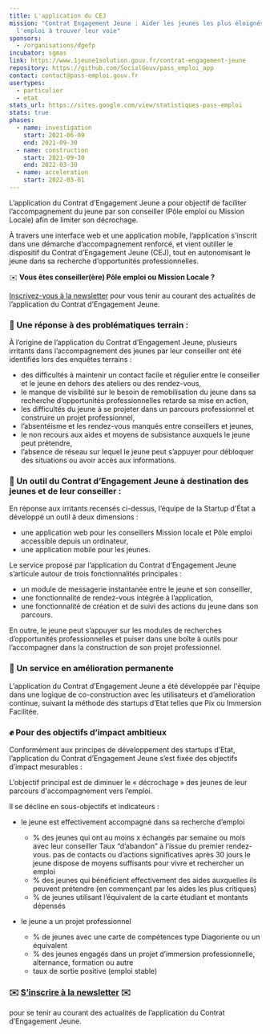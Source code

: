 ```yaml
---
title: L'application du CEJ
mission: "Contrat Engagement Jeune : Aider les jeunes les plus éloignés de
  l'emploi à trouver leur voie"
sponsors:
  - /organisations/dgefp
incubator: sgmas
link: https://www.1jeune1solution.gouv.fr/contrat-engagement-jeune
repository: https://github.com/SocialGouv/pass_emploi_app
contact: contact@pass-emploi.gouv.fr
usertypes:
  - particulier
  - etat
stats_url: https://sites.google.com/view/statistiques-pass-emploi
stats: true
phases:
  - name: investigation
    start: 2021-06-09
    end: 2021-09-30
  - name: construction
    start: 2021-09-30
    end: 2022-03-30
  - name: acceleration
    start: 2022-03-01
---
```

L’application du Contrat d’Engagement Jeune a pour objectif de faciliter l’accompagnement du jeune par son conseiller (Pôle emploi ou Mission Locale) afin de limiter son décrochage.

À travers une interface web et une application mobile, l’application s’inscrit dans une démarche d’accompagnement renforcé, et vient outiller le dispositif du Contrat d’Engagement Jeune (CEJ), tout en autonomisant le jeune dans sa recherche d’opportunités professionnelles.

✉️ **Vous êtes conseiller(ère) Pôle emploi ou Mission Locale ?** 

[Inscrivez-vous à la newsletter](https://e7ebcecb.sibforms.com/serve/MUIEAGGcVmvpJon1JwX1NDryrCokcf6UeW7WUBbMtxUI_1z-Y5QqXoKmW7XZWIY1oWa7MyZ0gs4n_z47OYjzyYrAEMxv4YJroeAh2QN2eIjShmh7xczIxOok5tiv9NMlZGUEiAn99j5Z2079dIvIgzRaTmeZEzeeAJtUJNIDpMh6bdLwxTqrKAbGLvMPQuyf98hB-UVt-Jo1Sb7-?mtm_campaign=newsletter-page-beta) pour vous tenir au courant des actualités de l’application du Contrat d’Engagement Jeune.

### 📝 Une réponse à des problématiques terrain : 

À l’origine de l’application du Contrat d’Engagement Jeune, plusieurs irritants dans l’accompagnement des jeunes par leur conseiller ont été identifiés lors des enquêtes terrains :

* des difficultés à maintenir un contact facile et régulier entre le conseiller et le jeune en dehors des ateliers ou des rendez-vous,
* le manque de visibilité sur le besoin de remobilisation du jeune dans sa recherche d’opportunités professionnelles retarde sa mise en action,
* les difficultés du jeune à se projeter dans un parcours professionnel et construire un projet professionnel,
* l’absentéisme et les rendez-vous manqués entre conseillers et jeunes,
* le non recours aux aides et moyens de subsistance auxquels le jeune peut prétendre,
* l’absence de réseau sur lequel le jeune peut s’appuyer pour débloquer des situations ou avoir accès aux informations.

### 🔧 Un outil du Contrat d’Engagement Jeune à destination des jeunes et de leur conseiller :

En réponse aux irritants recensés ci-dessus, l’équipe de la Startup d'État a développé un outil à deux dimensions :

* une application web pour les conseillers Mission locale et Pôle emploi accessible depuis un ordinateur,
* une application mobile pour les jeunes.

Le service proposé par l’application du Contrat d’Engagement Jeune s’articule autour de trois fonctionnalités principales : 

* un module de messagerie instantanée entre le jeune et son conseiller,
* une fonctionnalité de rendez-vous intégrée à l’application, 
* une fonctionnalité de création et de suivi des actions du jeune dans son parcours.

En outre, le jeune peut s’appuyer sur les modules de recherches d’opportunités professionnelles et puiser dans une boîte à outils pour l’accompagner dans la construction de son projet professionnel.

### 🔁 Un service en amélioration permanente

L’application du Contrat d’Engagement Jeune a été développée par l'équipe dans une logique de co-construction avec les utilisateurs et d’amélioration continue, suivant la méthode des startups d’Etat telles que Pix ou Immersion Facilitée.



### ✊ Pour des objectifs d’impact ambitieux

Conformément aux principes de développement des startups d’Etat, l’application du Contrat d’Engagement Jeune s’est fixée des objectifs d’impact mesurables :

L’objectif principal est de diminuer le « décrochage » des jeunes de leur parcours d'accompagnement vers l’emploi.

Il se décline en sous-objectifs et indicateurs :

* le jeune est effectivement accompagné dans sa recherche d’emploi 

  * % des jeunes qui ont au moins x échangés par semaine ou mois avec leur conseiller Taux “d’abandon” à l’issue du premier rendez-vous. pas de contacts ou d’actions significatives après 30 jours le jeune dispose de moyens suffisants pour vivre et rechercher un emploi 
  * % des jeunes qui bénéficient effectivement des aides auxquelles ils peuvent prétendre (en commençant par les aides les plus critiques)
  * % de jeunes utilisant l’équivalent de la carte étudiant et montants dépensés
* le jeune a un projet professionnel 

  * % de jeunes avec une carte de compétences type Diagoriente ou un équivalent 
  * % des jeunes engagés dans un projet d’immersion professionnelle, alternance, formation ou autre
  * taux de sortie positive (emploi stable)



### **✉️ [S’inscrire à la newsletter](https://b6ef10b9.sibforms.com/serve/MUIEAINSMBWA91GwlOKngnctNhBSGvlDtjv0IBelg8TuS60uWPaeprsEupCWvLeGbMsk8qjU0xfs23CxedybC4KEGoxgTPlU8WYUAziNj_b3b1LkZ98-XyBVfrk9OSdfSsCVia2KWIQeCGp5YJoGYk2i6psqo5NbxmG1pmSjYw1WFtruvtyX8w69Abo-Yx3YCvDXyjnKaAgyCiaB) ✉️**

pour se tenir au courant des actualités de l’application du Contrat d’Engagement Jeune.
